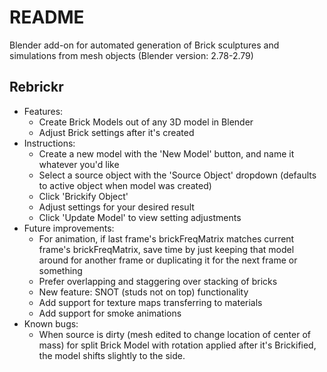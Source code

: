 # README

Blender add-on for automated generation of Brick sculptures and simulations from mesh objects (Blender version: 2.78-2.79)

## Rebrickr
  * Features:
      * Create Brick Models out of any 3D model in Blender
      * Adjust Brick settings after it's created
  * Instructions:
      * Create a new model with the 'New Model' button, and name it whatever you'd like
      * Select a source object with the 'Source Object' dropdown (defaults to active object when model was created)
      * Click 'Brickify Object'
      * Adjust settings for your desired result
      * Click 'Update Model' to view setting adjustments
  * Future improvements:
      * For animation, if last frame's brickFreqMatrix matches current frame's brickFreqMatrix, save time by just keeping that model around for another frame or duplicating it for the next frame or something
      * Prefer overlapping and staggering over stacking of bricks
      * New feature: SNOT (studs not on top) functionality
      * Add support for texture maps transferring to materials
      * Add support for smoke animations
  * Known bugs:
      * When source is dirty (mesh edited to change location of center of mass) for split Brick Model with rotation applied after it's Brickified, the model shifts slightly to the side.
